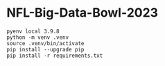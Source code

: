 # NFL-Big-Data-Bowl-2023
```
pyenv local 3.9.8
python -m venv .venv
source .venv/bin/activate
pip install --upgrade pip
pip install -r requirements.txt
```
